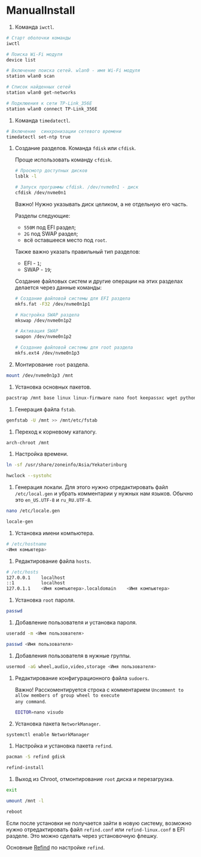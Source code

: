 # ManualInstall

<!-- markdownlint-disable MD013 -->

1. Команда `iwctl`.

```bash
# Старт оболочки команды
iwctl

# Поиска Wi-Fi модуля
device list

# Включение поиска сетей. wlan0 - имя Wi-Fi модуля
station wlan0 scan

# Список найденных сетей
station wlan0 get-networks

# Подклюения к сети TP-Link_356E
station wlan0 connect TP-Link_356E
```

1. Команда `timedatectl`.

```bash
# Включение  синхронизации сетевого времени
timedatectl set-ntp true
```

1. Создание разделов. Команда `fdisk` или `cfdisk`.

    Проще использовать команду `cfdisk`.

    ```bash
	# Просмотр доступных дисков
	lsblk -l

	# Запуск программы cfdisk. /dev/nvme0n1 - диск
	cfdisk /dev/nvme0n1
    ```

    Важно! Нужно указывать диск целиком, а не отдельную его часть.

    Разделы следующие:
    - `550M` под EFI раздел;
    - `2G` под SWAP раздел;
    - всё оставшееся место под `root`.

    Также важно указать правильный тип разделов:
    - EFI - `1`;
    - SWAP - `19`;

    Создание файловых систем и другие операции на этих разделах делается через данные команды:

    ```bash
    # Создание файловой системы для EFI раздела
    mkfs.fat -F32 /dev/nvme0n1p1

    # Настройка SWAP раздела
    mkswap /dev/nvme0n1p2

    # Активация SWAP
    swapon /dev/nvme0n1p2

    # Создание файловой системы для root раздела
    mkfs.ext4 /dev/nvme0n1p3
    ```

1. Монтирование `root` раздела.

```bash
mount /dev/nvme0n1p3 /mnt
```

1. Установка основных пакетов.

```bash
pacstrap /mnt base linux linux-firmware nano foot keepassxc wget python-pipx git wl-clipboard neovim chezmoi networkmanager sway gum jq sudo rsync base-devel
```

1. Генерация файла `fstab`.

```bash
genfstab -U /mnt >> /mnt/etc/fstab
```

1. Переход к корневому каталогу.

```bash
arch-chroot /mnt
```

1. Настройка времени.

```bash
ln -sf /usr/share/zoneinfo/Asia/Yekaterinburg

hwclock --systohc
```

1. Генерация локали. Для этого нужно отредактировать файл `/etc/local.gen` и убрать комментарии у нужных нам языков. Обычно это `en_US.UTF-8` и `ru_RU.UTF-8`.

```bash
nano /etc/locale.gen

locale-gen
```

1. Установка имени компьютера.

```bash
# /etc/hostname
<Имя комьютера>
```

1. Редактирование файла `hosts`.

```bash
# /etc/hosts
127.0.0.1    localhost
::1          localhost
127.0.1.1    <Имя компьютера>.localdomain    <Имя компьютера>
```

1. Установка `root` пароля.

```bash
passwd
```

1. Добавление пользователя и установка пароля.

```bash
useradd -m <Имя пользователя>

passwd <Имя пользователя>
```

1. Добавления пользователя в нужные группы.

```bash
usermod -aG wheel,audio,video,storage <Имя пользователя>
```

1. Редактирование конфигурационного файла `sudoers`.

    Важно! Расскоментируется строка с комментарием <code class="green">Uncomment to allow members of group wheel to execute any command</code>.

    ```bash
    EDITOR=nano visudo
    ```

1. Установка пакета `NetworkManager`.

```bash
systemctl enable NetworkManager
```

1. Настройка и установка пакета `refind`.

```bash
pacman -S refind gdisk

refind-install
```

1. Выход из Chroot, отмонтирование `root` диска и перезагрузка.

```bash
exit

umount /mnt -l

reboot
```

Если после установки не получается зайти в новую систему, возможно нужно отредактировать файл `refind.conf` или `refind-linux.conf` в EFI разделе. Это можно сделать через установочную флешку.

Основные [Refind](Refind.md) по настройке `refind`.
